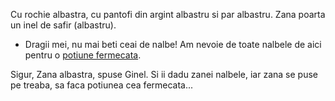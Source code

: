 Cu rochie albastra, cu pantofi din argint albastru si par albastru.
Zana poarta un inel de safir (albastru).


- Dragii mei, nu mai beti ceai de nalbe! Am nevoie de toate nalbele de 
aici pentru o [potiune fermecata](potiune_fermecata/potiune.md).

Sigur, Zana albastra, spuse Ginel.
Si ii dadu zanei nalbele, iar zana se puse pe treaba, sa faca potiunea cea fermecata...